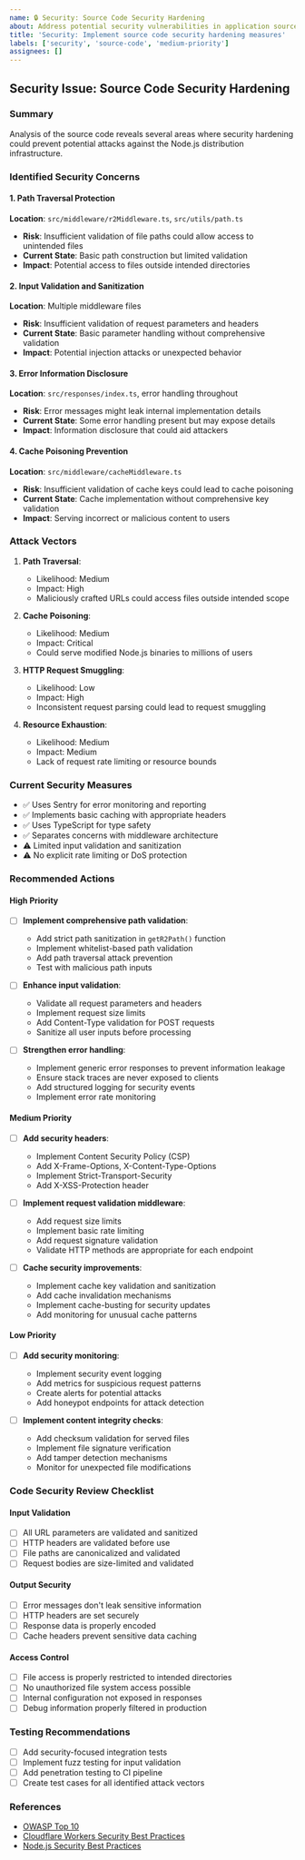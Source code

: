 ```yaml
---
name: 🔒 Security: Source Code Security Hardening
about: Address potential security vulnerabilities in application source code
title: 'Security: Implement source code security hardening measures'
labels: ['security', 'source-code', 'medium-priority']
assignees: []
---
```


## Security Issue: Source Code Security Hardening

### Summary
Analysis of the source code reveals several areas where security hardening could prevent potential attacks against the Node.js distribution infrastructure.

### Identified Security Concerns

#### 1. Path Traversal Protection
**Location**: `src/middleware/r2Middleware.ts`, `src/utils/path.ts`
- **Risk**: Insufficient validation of file paths could allow access to unintended files
- **Current State**: Basic path construction but limited validation
- **Impact**: Potential access to files outside intended directories

#### 2. Input Validation and Sanitization
**Location**: Multiple middleware files
- **Risk**: Insufficient validation of request parameters and headers
- **Current State**: Basic parameter handling without comprehensive validation
- **Impact**: Potential injection attacks or unexpected behavior

#### 3. Error Information Disclosure
**Location**: `src/responses/index.ts`, error handling throughout
- **Risk**: Error messages might leak internal implementation details
- **Current State**: Some error handling present but may expose details
- **Impact**: Information disclosure that could aid attackers

#### 4. Cache Poisoning Prevention
**Location**: `src/middleware/cacheMiddleware.ts`
- **Risk**: Insufficient validation of cache keys could lead to cache poisoning
- **Current State**: Cache implementation without comprehensive key validation
- **Impact**: Serving incorrect or malicious content to users

### Attack Vectors

1. **Path Traversal**: 
   - Likelihood: Medium
   - Impact: High
   - Maliciously crafted URLs could access files outside intended scope

2. **Cache Poisoning**:
   - Likelihood: Medium  
   - Impact: Critical
   - Could serve modified Node.js binaries to millions of users

3. **HTTP Request Smuggling**:
   - Likelihood: Low
   - Impact: High
   - Inconsistent request parsing could lead to request smuggling

4. **Resource Exhaustion**:
   - Likelihood: Medium
   - Impact: Medium
   - Lack of request rate limiting or resource bounds

### Current Security Measures
- ✅ Uses Sentry for error monitoring and reporting
- ✅ Implements basic caching with appropriate headers
- ✅ Uses TypeScript for type safety
- ✅ Separates concerns with middleware architecture
- ⚠️ Limited input validation and sanitization
- ⚠️ No explicit rate limiting or DoS protection

### Recommended Actions

#### High Priority
- [ ] **Implement comprehensive path validation**:
  - Add strict path sanitization in `getR2Path()` function
  - Implement whitelist-based path validation
  - Add path traversal attack prevention
  - Test with malicious path inputs

- [ ] **Enhance input validation**:
  - Validate all request parameters and headers
  - Implement request size limits
  - Add Content-Type validation for POST requests
  - Sanitize all user inputs before processing

- [ ] **Strengthen error handling**:
  - Implement generic error responses to prevent information leakage
  - Ensure stack traces are never exposed to clients
  - Add structured logging for security events
  - Implement error rate monitoring

#### Medium Priority
- [ ] **Add security headers**:
  - Implement Content Security Policy (CSP)
  - Add X-Frame-Options, X-Content-Type-Options
  - Implement Strict-Transport-Security
  - Add X-XSS-Protection header

- [ ] **Implement request validation middleware**:
  - Add request size limits
  - Implement basic rate limiting
  - Add request signature validation
  - Validate HTTP methods are appropriate for each endpoint

- [ ] **Cache security improvements**:
  - Implement cache key validation and sanitization
  - Add cache invalidation mechanisms
  - Implement cache-busting for security updates
  - Add monitoring for unusual cache patterns

#### Low Priority
- [ ] **Add security monitoring**:
  - Implement security event logging
  - Add metrics for suspicious request patterns
  - Create alerts for potential attacks
  - Add honeypot endpoints for attack detection

- [ ] **Implement content integrity checks**:
  - Add checksum validation for served files
  - Implement file signature verification
  - Add tamper detection mechanisms
  - Monitor for unexpected file modifications

### Code Security Review Checklist

#### Input Validation
- [ ] All URL parameters are validated and sanitized
- [ ] HTTP headers are validated before use
- [ ] File paths are canonicalized and validated
- [ ] Request bodies are size-limited and validated

#### Output Security
- [ ] Error messages don't leak sensitive information  
- [ ] HTTP headers are set securely
- [ ] Response data is properly encoded
- [ ] Cache headers prevent sensitive data caching

#### Access Control
- [ ] File access is properly restricted to intended directories
- [ ] No unauthorized file system access possible
- [ ] Internal configuration not exposed in responses
- [ ] Debug information properly filtered in production

### Testing Recommendations
- [ ] Add security-focused integration tests
- [ ] Implement fuzz testing for input validation
- [ ] Add penetration testing to CI pipeline
- [ ] Create test cases for all identified attack vectors

### References
- [OWASP Top 10](https://owasp.org/www-project-top-ten/)
- [Cloudflare Workers Security Best Practices](https://developers.cloudflare.com/workers/platform/security/)
- [Node.js Security Best Practices](https://nodejs.org/en/docs/guides/security/)